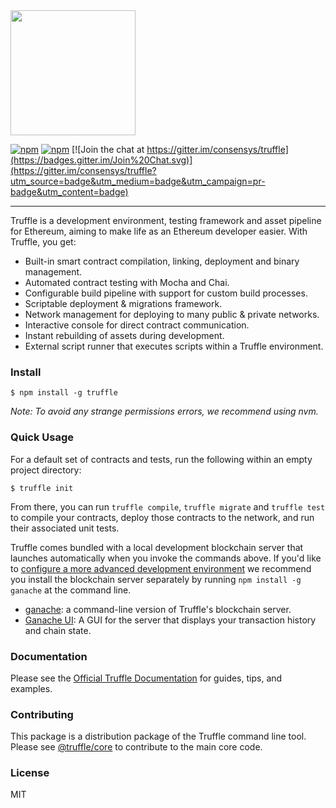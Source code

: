 <img src="https://trufflesuite.com/img/truffle-logo-dark.svg" width="200">

[![npm](https://img.shields.io/npm/v/truffle.svg)]()
[![npm](https://img.shields.io/npm/dm/truffle.svg)]()
[![Join the chat at https://gitter.im/consensys/truffle](https://badges.gitter.im/Join%20Chat.svg)](https://gitter.im/consensys/truffle?utm_source=badge&utm_medium=badge&utm_campaign=pr-badge&utm_content=badge)

-----------------------


Truffle is a development environment, testing framework and asset pipeline for Ethereum, aiming to make life as an Ethereum developer easier. With Truffle, you get:

* Built-in smart contract compilation, linking, deployment and binary management.
* Automated contract testing with Mocha and Chai.
* Configurable build pipeline with support for custom build processes.
* Scriptable deployment & migrations framework.
* Network management for deploying to many public & private networks.
* Interactive console for direct contract communication.
* Instant rebuilding of assets during development.
* External script runner that executes scripts within a Truffle environment.

### Install

```
$ npm install -g truffle
```
_Note: To avoid any strange permissions errors, we recommend using nvm._
### Quick Usage

For a default set of contracts and tests, run the following within an empty project directory:

```
$ truffle init
```

From there, you can run `truffle compile`, `truffle migrate` and `truffle test` to compile your contracts, deploy those contracts to the network, and run their associated unit tests.

Truffle comes bundled with a local development blockchain server that launches automatically when you invoke the commands  above. If you'd like to [configure a more advanced development environment](https://trufflesuite.com/docs/truffle/reference/configuration) we recommend you install the blockchain server separately by running `npm install -g ganache` at the command line.

+  [ganache](https://github.com/trufflesuite/ganache): a command-line version of Truffle's blockchain server.
+  [Ganache UI](http://trufflesuite.com/ganache-ui/): A GUI for the server that displays your transaction history and chain state.


### Documentation

Please see the [Official Truffle Documentation](http://trufflesuite.com/docs/) for guides, tips, and examples.

### Contributing

This package is a distribution package of the Truffle command line tool. Please see [@truffle/core](https://github.com/trufflesuite/truffle/tree/develop/packages/core) to contribute to the main core code.

### License

MIT
